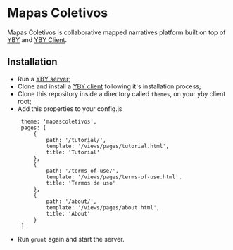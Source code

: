 # Mapas Coletivos

Mapas Coletivos is collaborative mapped narratives platform built on top of [YBY](http://github.com/oeco/yby) and [YBY Client](http://github.com/oeco/yby-client).

## Installation

 - Run a [YBY server](http://github.com/oeco/yby);
 - Clone and install a [YBY client](http://github.com/oeco/yby-client) following it's installation process;
 - Clone this repository inside a directory called `themes`, on your yby client root;
 - Add this properties to your config.js
   ```
   	theme: 'mapascoletivos',
	pages: [
		{
			path: '/tutorial/',
			template: '/views/pages/tutorial.html',
			title: 'Tutorial'
		},
		{
			path: '/terms-of-use/',
			template: '/views/pages/terms-of-use.html',
			title: 'Termos de uso'
		},
		{
			path: '/about/',
			template: '/views/pages/about.html',
			title: 'About'
		}
	]
	```
 - Run `grunt` again and start the server.